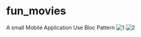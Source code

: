 # fun_movies

A small Mobile Application Use Bloc Pattern
![1](https://github.com/Gasan33/Fun-Movies/assets/147078972/f2acac14-a08a-4c48-be77-74e32f428642)
![2](https://github.com/Gasan33/Fun-Movies/assets/147078972/7832f458-bc58-43e8-87ba-ec95a198eec6)

